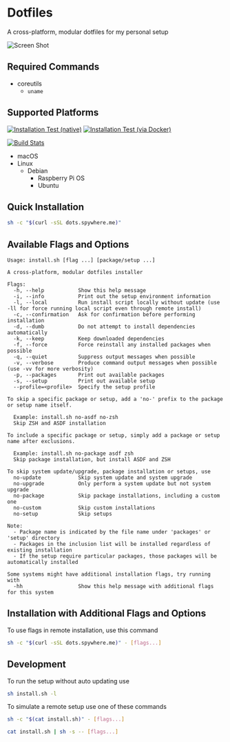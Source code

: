 # Dotfiles

A cross-platform, modular dotfiles for my personal setup

![Screen Shot](https://user-images.githubusercontent.com/1087399/270018021-aa94a7c6-4e38-4e30-994f-7281ca92f3e2.png)

## Required Commands

- coreutils
  - `uname`

## Supported Platforms

[![Installation Test (native)](https://github.com/spywhere/dotfiles/actions/workflows/macos-test.yml/badge.svg)](https://github.com/spywhere/dotfiles/actions/workflows/macos-test.yml)
[![Installation Test (via Docker)](https://github.com/spywhere/dotfiles/actions/workflows/os-test.yml/badge.svg)](https://github.com/spywhere/dotfiles/actions/workflows/os-test.yml)

[![Build Stats](https://buildstats.info/github/chart/spywhere/dotfiles?branch=main)](https://github.com/spywhere/dotfiles/actions)

- macOS
- Linux
  - Debian
    - Raspberry Pi OS
    - Ubuntu

## Quick Installation

```sh
sh -c "$(curl -sSL dots.spywhere.me)"
```

## Available Flags and Options
<!--FLAGS:START-->

    Usage: install.sh [flag ...] [package/setup ...] 
     
    A cross-platform, modular dotfiles installer 
     
    Flags: 
      -h, --help           Show this help message
      -i, --info           Print out the setup environment information
      -l, --local          Run install script locally without update (use -ll for force running local script even through remote install)
      -c, --confirmation   Ask for confirmation before performing installation
      -d, --dumb           Do not attempt to install dependencies automatically
      -k, --keep           Keep downloaded dependencies
      -f, --force          Force reinstall any installed packages when possible
      -q, --quiet          Suppress output messages when possible
      -v, --verbose        Produce command output messages when possible (use -vv for more verbosity)
      -p, --packages       Print out available packages
      -s, --setup          Print out available setup
      --profile=<profile>  Specify the setup profile
     
    To skip a specific package or setup, add a 'no-' prefix to the package or setup name itself. 
     
      Example: install.sh no-asdf no-zsh 
      Skip ZSH and ASDF installation 
     
    To include a specific package or setup, simply add a package or setup name after exclusions. 
     
      Example: install.sh no-package asdf zsh 
      Skip package installation, but install ASDF and ZSH 
     
    To skip system update/upgrade, package installation or setups, use 
      no-update            Skip system update and system upgrade
      no-upgrade           Only perform a system update but not system upgrade
      no-package           Skip package installations, including a custom one
      no-custom            Skip custom installations
      no-setup             Skip setups
     
    Note: 
      - Package name is indicated by the file name under 'packages' or 'setup' directory 
      - Packages in the inclusion list will be installed regardless of existing installation 
      - If the setup require particular packages, those packages will be automatically installed 
     
    Some systems might have additional installation flags, try running with 
      -hh                  Show this help message with additional flags for this system

<!--FLAGS:END-->

## Installation with Additional Flags and Options

To use flags in remote installation, use this command

```sh
sh -c "$(curl -sSL dots.spywhere.me)" - [flags...]
```

## Development

To run the setup without auto updating use

```sh
sh install.sh -l
```

To simulate a remote setup use one of these commands

```sh
sh -c "$(cat install.sh)" - [flags...]
```

```sh
cat install.sh | sh -s -- [flags...]
```
